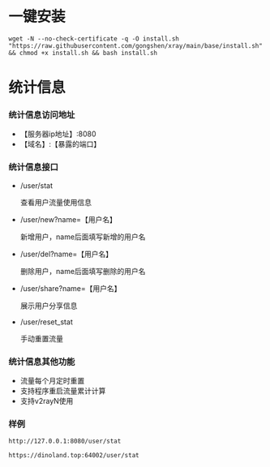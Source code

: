 # 一键安装
```shell
wget -N --no-check-certificate -q -O install.sh "https://raw.githubusercontent.com/gongshen/xray/main/base/install.sh" && chmod +x install.sh && bash install.sh
```

# 统计信息
### 统计信息访问地址
- 【服务器ip地址】:8080
- 【域名】:【暴露的端口】

### 统计信息接口
- /user/stat

    查看用户流量使用信息

- /user/new?name=【用户名】

    新增用户，name后面填写新增的用户名

- /user/del?name=【用户名】

    删除用户，name后面填写删除的用户名

- /user/share?name=【用户名】

    展示用户分享信息
- /user/reset_stat
  
  手动重置流量

### 统计信息其他功能
- 流量每个月定时重置
- 支持程序重启流量累计计算
- 支持v2rayN使用

### 样例
```http request
http://127.0.0.1:8080/user/stat
```
```http request
https://dinoland.top:64002/user/stat
```
